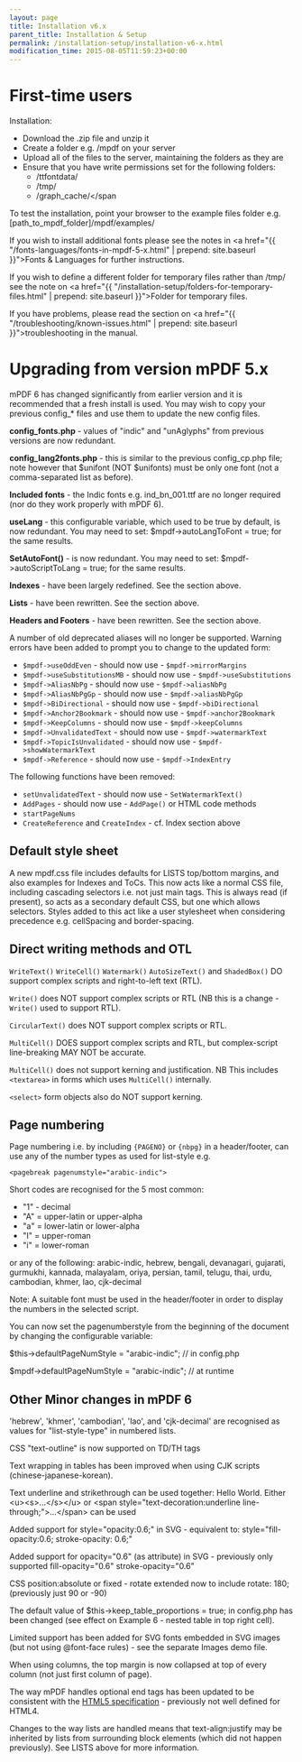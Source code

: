 ```yaml
---
layout: page
title: Installation v6.x
parent_title: Installation & Setup
permalink: /installation-setup/installation-v6-x.html
modification_time: 2015-08-05T11:59:23+00:00
---
```


# First-time users

Installation:

- Download the .zip file and unzip it</li>
- Create a folder e.g. <span class="filename">/mpdf</span> on your server
- Upload all of the files to the server, maintaining the folders as they are
- Ensure that you have write permissions set for the following folders:
    + <span class="filename">/ttfontdata/</span>
    + <span class="filename">/tmp/</span>
    + <span class="filename">/graph_cache/</span

To test the installation, point your browser to the example files folder e.g. 
<span class="filename">[path_to_mpdf_folder]/mpdf/examples/</span>

If you wish to install additional fonts please see the notes in 
<a href="{{ "/fonts-languages/fonts-in-mpdf-5-x.html" | prepend: site.baseurl }}">Fonts &amp; Languages</a> 
for further instructions.

If you wish to define a different folder for temporary files rather than <span class="filename">/tmp/</span> see 
the note on <a href="{{ "/installation-setup/folders-for-temporary-files.html" | prepend: site.baseurl }}">Folder 
for temporary files</a>.

If you have problems, please read the section on 
<a href="{{ "/troubleshooting/known-issues.html" | prepend: site.baseurl }}">troubleshooting</a> in the manual.

# Upgrading from version mPDF 5.x

mPDF 6 has changed significantly from earlier version and it is recommended that a fresh install is used. You may 
wish to copy your previous config_* files and use them to update the new config files.

**config_fonts.php** - values of "indic" and "unAglyphs" from previous versions are now redundant.

**config_lang2fonts.php** - this is similar to the previous config_cp.php file; note however that 
$unifont (NOT $unifonts) must be only one font (not a comma-separated list as before).

**Included fonts** - the Indic fonts e.g. ind_bn_001.ttf are no longer required (nor do they work properly with mPDF 6).

**useLang** - this configurable variable, which used to be true by default, is now redundant. You may need to set: 
$mpdf-&gt;autoLangToFont = true; for the same results.

**SetAutoFont()** - is now redundant. You may need to set: $mpdf-&gt;autoScriptToLang = true; for the same results.

**Indexes** - have been largely redefined. See the section above.

**Lists** - have been rewritten. See the section above.

**Headers and Footers** - have been rewritten. See the section above.

A number of old deprecated aliases will no longer be supported. Warning errors have been added to prompt you to 
change to the updated form:

- `$mpdf->useOddEven` - should now use - `$mpdf->mirrorMargins`
- `$mpdf->useSubstitutionsMB` - should now use - `$mpdf->useSubstitutions`
- `$mpdf->AliasNbPg` - should now use - `$mpdf->aliasNbPg`
- `$mpdf->AliasNbPgGp` - should now use - `$mpdf->aliasNbPgGp`
- `$mpdf->BiDirectional` - should now use - `$mpdf->biDirectional`
- `$mpdf->Anchor2Bookmark` - should now use - `$mpdf->anchor2Bookmark`
- `$mpdf->KeepColumns` - should now use - `$mpdf->keepColumns`
- `$mpdf->UnvalidatedText` - should now use - `$mpdf->watermarkText`
- `$mpdf->TopicIsUnvalidated` - should now use - `$mpdf->showWatermarkText`
- `$mpdf->Reference` - should now use - `$mpdf->IndexEntry`

The following functions have been removed:

- `setUnvalidatedText` - should now use - `SetWatermarkText()` </li>
- `AddPages` - should now use - `AddPage()` or HTML code methods </li>
- `startPageNums`</li>
- `CreateReference` and `CreateIndex` - cf. Index section above</li>

## Default style sheet

A new mpdf.css file includes defaults for LISTS top/bottom margins, and also examples for Indexes and ToCs. 
This now acts like a normal CSS file, including cascading selectors i.e. not just main tags. This is always read 
(if present), so acts as a secondary default CSS, but one which allows selectors. Styles added to this act like a 
user stylesheet when considering precedence e.g. cellSpacing and border-spacing.

## Direct writing methods and OTL

`WriteText()` `WriteCell()` `Watermark()` `AutoSizeText()` and `ShadedBox()` DO support complex scripts and right-to-left 
text (RTL).

`Write()` does NOT support complex scripts or RTL (NB this is a change - `Write()` used to support RTL).

`CircularText()` does NOT support complex scripts or RTL.

`MultiCell()` DOES support complex scripts and RTL, but complex-script line-breaking MAY NOT be accurate.

`MultiCell()` does not support kerning and justification. NB This includes `<textarea>` in forms which uses 
`MultiCell()` internally.

`<select>` form objects also do NOT support kerning.

## Page numbering

Page numbering i.e. by including `{PAGENO}` or `{‌nbpg}` in a header/footer, can use any of the number types as 
used for list-style e.g.

`<pagebreak pagenumstyle="arabic-indic">`

Short codes are recognised for the 5 most common:

- "1" - decimal
- "A" = upper-latin or upper-alpha
- "a" = lower-latin or lower-alpha
- "I" = upper-roman
- "i" = lower-roman

or any of the following: arabic-indic, hebrew, bengali, devanagari, gujarati, gurmukhi, kannada, malayalam, oriya, 
persian, tamil, telugu, thai, urdu, cambodian, khmer, lao, cjk-decimal

Note: A suitable font must be used in the header/footer in order to display the numbers in the selected script.

You can now set the pagenumberstyle from the beginning of the document by changing the configurable variable:

$this->defaultPageNumStyle = "arabic-indic"; // in config.php

$mpdf-&gt;defaultPageNumStyle = "arabic-indic"; // at runtime

## Other Minor changes in mPDF 6

'hebrew', 'khmer', 'cambodian', 'lao', and 'cjk-decimal' are recognised as values for 
"list-style-type" in numbered lists.

CSS "text-outline" is now supported on TD/TH tags

Text wrapping in tables has been improved when using CJK scripts (chinese-japanese-korean).

Text underline and strikethrough can be used together: <span>Hello World</span>. 
Either &lt;u&gt;&lt;s&gt;...&lt;/s&gt;&lt;/u&gt; 
or &lt;span style="text-decoration:underline line-through;"&gt;...&lt;/span&gt; can be used

Added support for style="opacity:0.6;" in SVG - equivalent to: style="fill-opacity:0.6; stroke-opacity: 0.6;"

Added support for opacity="0.6" (as attribute) in SVG - previously only supported 
fill-opacity="0.6" stroke-opacity="0.6"

CSS position:absolute or fixed - rotate extended now to include rotate: 180; (previously just 90 or -90)

The default value of $this->keep_table_proportions = true; in config.php has been changed (see effect on 
Example 6 - nested table in top right cell).

Limited support has been added for SVG fonts embedded in SVG images (but not using @font-face rules) - 
see the separate Images demo file.

When using columns, the top margin is now collapsed at top of every column (not just first column of page).

The way mPDF handles optional end tags has been updated to be consistent with the 
<a href="http://www.w3.org/TR/html5/syntax.html#optional-tags">HTML5 specification</a> - previously not well
defined for HTML4.

Changes to the way lists are handled means that text-align:justify may be inherited by lists from surrounding 
block elements (which did not happen previously). See LISTS above for more information.

